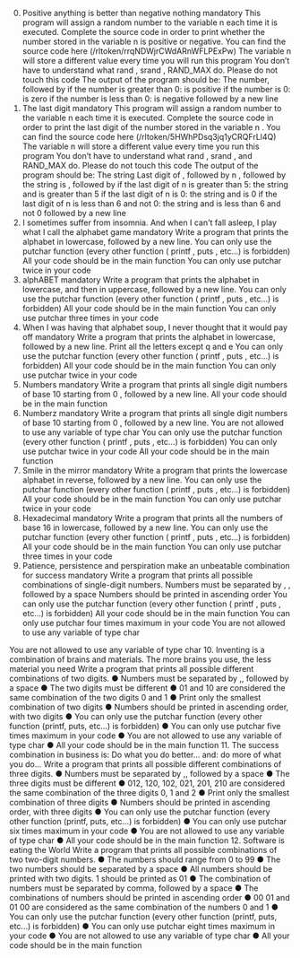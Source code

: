0. Positive anything is better than negative nothing mandatory
This program will assign a random number to the variable n each time it is executed. Complete the
source code in order to print whether the number stored in the variable n is positive or negative.
You can find the source code here (/rltoken/rrqNDWjrCWdARnWFLPExPw)
The variable n will store a different value every time you will run this program
You don’t have to understand what rand , srand , RAND_MAX do. Please do not touch this code
The output of the program should be:
The number, followed by
if the number is greater than 0: is positive
if the number is 0: is zero
if the number is less than 0: is negative
followed by a new line
1. The last digit mandatory
This program will assign a random number to the variable n each time it is executed. Complete the
source code in order to print the last digit of the number stored in the variable n .
You can find the source code here (/rltoken/5HWhPDsq3jq1yCRQFrLl4Q)
The variable n will store a different value every time you run this program
You don’t have to understand what rand , srand , and RAND_MAX do. Please do not touch this
code
The output of the program should be:
The string Last digit of , followed by
n , followed by
the string is , followed by
if the last digit of n is greater than 5: the string and is greater than 5
if the last digit of n is 0: the string and is 0
if the last digit of n is less than 6 and not 0: the string and is less than 6 and not
0
followed by a new line
2. I sometimes suffer from insomnia. And when I can't fall asleep, I play what I call the
alphabet game
mandatory
Write a program that prints the alphabet in lowercase, followed by a new line.
You can only use the putchar function (every other function ( printf , puts , etc…) is forbidden)
All your code should be in the main function
You can only use putchar twice in your code
3. alphABET mandatory
Write a program that prints the alphabet in lowercase, and then in uppercase, followed by a new line.
You can only use the putchar function (every other function ( printf , puts , etc…) is forbidden)
All your code should be in the main function
You can only use putchar three times in your code
4. When I was having that alphabet soup, I never thought that it would pay off mandatory
Write a program that prints the alphabet in lowercase, followed by a new line.
Print all the letters except q and e
You can only use the putchar function (every other function ( printf , puts , etc…) is forbidden)
All your code should be in the main function
You can only use putchar twice in your code
5. Numbers mandatory
Write a program that prints all single digit numbers of base 10 starting from 0 , followed by a new line.
All your code should be in the main function
6. Numberz mandatory
Write a program that prints all single digit numbers of base 10 starting from 0 , followed by a new line.
You are not allowed to use any variable of type char
You can only use the putchar function (every other function ( printf , puts , etc…) is forbidden)
You can only use putchar twice in your code
All your code should be in the main function
7. Smile in the mirror mandatory
Write a program that prints the lowercase alphabet in reverse, followed by a new line.
You can only use the putchar function (every other function ( printf , puts , etc…) is forbidden)
All your code should be in the main function
You can only use putchar twice in your code
8. Hexadecimal mandatory
Write a program that prints all the numbers of base 16 in lowercase, followed by a new line.
You can only use the putchar function (every other function ( printf , puts , etc…) is forbidden)
All your code should be in the main function
You can only use putchar three times in your code
9. Patience, persistence and perspiration make an unbeatable combination for success
mandatory
Write a program that prints all possible combinations of single-digit numbers.
Numbers must be separated by , , followed by a space
Numbers should be printed in ascending order
You can only use the putchar function (every other function ( printf , puts , etc…) is forbidden)
All your code should be in the main function
You can only use putchar four times maximum in your code
You are not allowed to use any variable of type char





You are not allowed to use any variable of type char
10. Inventing is a combination of brains and materials. The more brains you use,
the less material you need
Write a program that prints all possible different combinations of two digits.
● Numbers must be separated by ,, followed by a space
● The two digits must be different
● 01 and 10 are considered the same combination of the two digits 0 and 1
● Print only the smallest combination of two digits
● Numbers should be printed in ascending order, with two digits
● You can only use the putchar function (every other function (printf, puts, etc…)
is forbidden)
● You can only use putchar five times maximum in your code
● You are not allowed to use any variable of type char
● All your code should be in the main function
11. The success combination in business is: Do what you do better... and: do
more of what you do...
Write a program that prints all possible different combinations of three digits.
● Numbers must be separated by ,, followed by a space
● The three digits must be different
● 012, 120, 102, 021, 201, 210 are considered the same combination of the
three digits 0, 1 and 2
● Print only the smallest combination of three digits
● Numbers should be printed in ascending order, with three digits
● You can only use the putchar function (every other function (printf, puts, etc…)
is forbidden)
● You can only use putchar six times maximum in your code
● You are not allowed to use any variable of type char
● All your code should be in the main function
12. Software is eating the World
Write a program that prints all possible combinations of two two-digit numbers.
● The numbers should range from 0 to 99
● The two numbers should be separated by a space
● All numbers should be printed with two digits. 1 should be printed as 01
● The combination of numbers must be separated by comma, followed by a
space
● The combinations of numbers should be printed in ascending order
● 00 01 and 01 00 are considered as the same combination of the numbers 0
and 1
● You can only use the putchar function (every other function (printf, puts, etc…)
is forbidden)
● You can only use putchar eight times maximum in your code
● You are not allowed to use any variable of type char
● All your code should be in the main function
